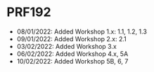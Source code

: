 # PRF192
- 08/01/2022: Added Workshop 1.x: 1.1, 1.2, 1.3
- 09/01/2022: Added Workshop 2.x: 2.1
- 03/02/2022: Added Workshop 3.x
- 06/02/2022: Added Workshop 4.x, 5A
- 10/02/2022: Added Workshop 5B, 6, 7
